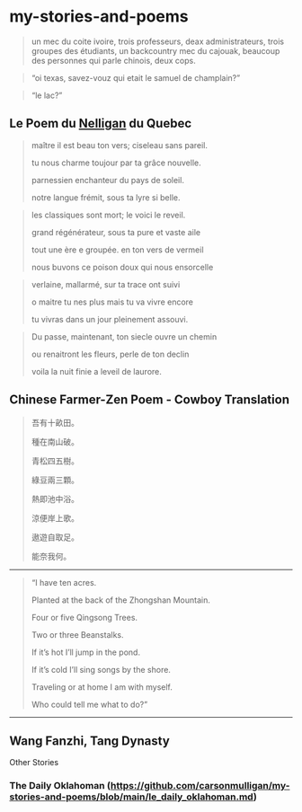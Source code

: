 


# my-stories-and-poems
> un mec du coite ivoire, trois professeurs, deax administrateurs, trois groupes des étudiants, un backcountry mec du cajouak, beaucoup des personnes qui parle chinois, deux cops.

> “oi texas, savez-vouz qui etait le samuel de champlain?” 

> “le lac?” 
## Le Poem du [Nelligan]([url](https://en.wikipedia.org/wiki/%C3%89mile_Nelligan)) du Quebec
> maître il est beau ton vers; ciseleau sans pareil.
> 
> tu nous charme toujour par ta grâce nouvelle.
> 
> parnessien enchanteur du pays de soleil.
> 
> notre langue frémit, sous ta lyre si belle.
> 

> les classiques sont mort; le voici le reveil.
> 
> grand régénérateur, sous ta pure et vaste aile
> 
> tout une ère e groupée. en ton vers de vermeil
> 
> nous buvons ce poison doux qui nous ensorcelle
> 

> verlaine, mallarmé, sur ta trace ont suivi
> 
> o maitre tu nes plus mais tu va vivre encore
> 
> tu vivras dans un jour pleinement assouvi.
> 

> Du passe, maintenant, ton siecle ouvre un chemin
> 
> ou renaitront les fleurs, perle de ton declin
> 
> voila la nuit finie a leveil de laurore.
> 



## Chinese Farmer-Zen Poem - Cowboy Translation


> 吾有十畝田。
> 
> 種在南山破。
> 
> 青松四五樹。
> 
> 綠豆兩三顆。
> 
> 熱即池中浴。
> 
> 涼便岸上歌。
> 
> 遨遊自取足。
> 
> 能奈我何。

----
> “I have ten acres.
> 
> Planted at the back of the Zhongshan Mountain.
> 
> Four or five Qingsong Trees.
> 
> Two or three Beanstalks.
> 
> If it’s hot I’ll jump in the pond.
> 
> If it’s cold I’ll sing songs by the shore.
> 
> Traveling or at home I am with myself.
> 
> Who could tell me what to do?”
----
Wang Fanzhi, Tang Dynasty
----

Other Stories
### The Daily Oklahoman (https://github.com/carsonmulligan/my-stories-and-poems/blob/main/le_daily_oklahoman.md)
